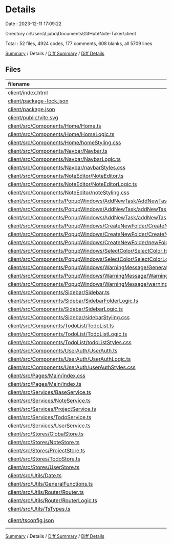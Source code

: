 # Details

Date : 2023-12-11 17:09:22

Directory c:\\Users\\Ljubo\\Documents\\GitHub\\Note-Taker\\client

Total : 52 files,  4924 codes, 177 comments, 608 blanks, all 5709 lines

[Summary](results.md) / Details / [Diff Summary](diff.md) / [Diff Details](diff-details.md)

## Files
| filename | language | code | comment | blank | total |
| :--- | :--- | ---: | ---: | ---: | ---: |
| [client/index.html](/client/index.html) | HTML | 18 | 0 | 1 | 19 |
| [client/package-lock.json](/client/package-lock.json) | JSON | 967 | 0 | 1 | 968 |
| [client/package.json](/client/package.json) | JSON | 19 | 0 | 1 | 20 |
| [client/public/vite.svg](/client/public/vite.svg) | XML | 1 | 0 | 0 | 1 |
| [client/src/Components/Home/Home.ts](/client/src/Components/Home/Home.ts) | TypeScript | 23 | 0 | 7 | 30 |
| [client/src/Components/Home/HomeLogic.ts](/client/src/Components/Home/HomeLogic.ts) | TypeScript | 25 | 1 | 5 | 31 |
| [client/src/Components/Home/homeStyling.css](/client/src/Components/Home/homeStyling.css) | CSS | 52 | 0 | 9 | 61 |
| [client/src/Components/Navbar/Navbar.ts](/client/src/Components/Navbar/Navbar.ts) | TypeScript | 67 | 1 | 12 | 80 |
| [client/src/Components/Navbar/NavbarLogic.ts](/client/src/Components/Navbar/NavbarLogic.ts) | TypeScript | 65 | 7 | 14 | 86 |
| [client/src/Components/Navbar/navbarStyles.css](/client/src/Components/Navbar/navbarStyles.css) | CSS | 190 | 0 | 28 | 218 |
| [client/src/Components/NoteEditor/NoteEditor.ts](/client/src/Components/NoteEditor/NoteEditor.ts) | TypeScript | 48 | 0 | 7 | 55 |
| [client/src/Components/NoteEditor/NoteEditorLogic.ts](/client/src/Components/NoteEditor/NoteEditorLogic.ts) | TypeScript | 187 | 92 | 27 | 306 |
| [client/src/Components/NoteEditor/noteStyling.css](/client/src/Components/NoteEditor/noteStyling.css) | CSS | 200 | 0 | 26 | 226 |
| [client/src/Components/PopupWindows/AddNewTask/AddNewTask.ts](/client/src/Components/PopupWindows/AddNewTask/AddNewTask.ts) | TypeScript | 28 | 0 | 11 | 39 |
| [client/src/Components/PopupWindows/AddNewTask/addNewTaskLogic.ts](/client/src/Components/PopupWindows/AddNewTask/addNewTaskLogic.ts) | TypeScript | 43 | 0 | 9 | 52 |
| [client/src/Components/PopupWindows/AddNewTask/addNewTaskStyling.css](/client/src/Components/PopupWindows/AddNewTask/addNewTaskStyling.css) | CSS | 85 | 0 | 9 | 94 |
| [client/src/Components/PopupWindows/CreateNewFolder/CreateNewFolder.ts](/client/src/Components/PopupWindows/CreateNewFolder/CreateNewFolder.ts) | TypeScript | 26 | 0 | 11 | 37 |
| [client/src/Components/PopupWindows/CreateNewFolder/CreateNewFolderLogic.ts](/client/src/Components/PopupWindows/CreateNewFolder/CreateNewFolderLogic.ts) | TypeScript | 52 | 0 | 8 | 60 |
| [client/src/Components/PopupWindows/CreateNewFolder/newFolderStyling.css](/client/src/Components/PopupWindows/CreateNewFolder/newFolderStyling.css) | CSS | 85 | 0 | 9 | 94 |
| [client/src/Components/PopupWindows/SelectColor/SelectColor.ts](/client/src/Components/PopupWindows/SelectColor/SelectColor.ts) | TypeScript | 13 | 0 | 2 | 15 |
| [client/src/Components/PopupWindows/SelectColor/SelectColorLogic.ts](/client/src/Components/PopupWindows/SelectColor/SelectColorLogic.ts) | TypeScript | 49 | 0 | 7 | 56 |
| [client/src/Components/PopupWindows/WarningMessage/GenerateMessage.ts](/client/src/Components/PopupWindows/WarningMessage/GenerateMessage.ts) | TypeScript | 17 | 0 | 6 | 23 |
| [client/src/Components/PopupWindows/WarningMessage/WarningLogic.ts](/client/src/Components/PopupWindows/WarningMessage/WarningLogic.ts) | TypeScript | 23 | 0 | 6 | 29 |
| [client/src/Components/PopupWindows/WarningMessage/warningStyling.css](/client/src/Components/PopupWindows/WarningMessage/warningStyling.css) | CSS | 70 | 0 | 8 | 78 |
| [client/src/Components/Sidebar/Sidebar.ts](/client/src/Components/Sidebar/Sidebar.ts) | TypeScript | 40 | 0 | 14 | 54 |
| [client/src/Components/Sidebar/SidebarFolderLogic.ts](/client/src/Components/Sidebar/SidebarFolderLogic.ts) | TypeScript | 558 | 52 | 54 | 664 |
| [client/src/Components/Sidebar/SidebarLogic.ts](/client/src/Components/Sidebar/SidebarLogic.ts) | TypeScript | 146 | 0 | 22 | 168 |
| [client/src/Components/Sidebar/sidebarStyling.css](/client/src/Components/Sidebar/sidebarStyling.css) | CSS | 225 | 0 | 39 | 264 |
| [client/src/Components/TodoList/TodoList.ts](/client/src/Components/TodoList/TodoList.ts) | TypeScript | 25 | 0 | 6 | 31 |
| [client/src/Components/TodoList/TodoListLogic.ts](/client/src/Components/TodoList/TodoListLogic.ts) | TypeScript | 105 | 6 | 16 | 127 |
| [client/src/Components/TodoList/todoListStyles.css](/client/src/Components/TodoList/todoListStyles.css) | CSS | 123 | 0 | 20 | 143 |
| [client/src/Components/UserAuth/UserAuth.ts](/client/src/Components/UserAuth/UserAuth.ts) | TypeScript | 58 | 0 | 13 | 71 |
| [client/src/Components/UserAuth/UserAuthLogic.ts](/client/src/Components/UserAuth/UserAuthLogic.ts) | TypeScript | 161 | 0 | 25 | 186 |
| [client/src/Components/UserAuth/userAuthStyles.css](/client/src/Components/UserAuth/userAuthStyles.css) | CSS | 108 | 0 | 17 | 125 |
| [client/src/Pages/Main/index.css](/client/src/Pages/Main/index.css) | CSS | 26 | 0 | 3 | 29 |
| [client/src/Pages/Main/index.ts](/client/src/Pages/Main/index.ts) | TypeScript | 46 | 11 | 9 | 66 |
| [client/src/Services/BaseService.ts](/client/src/Services/BaseService.ts) | TypeScript | 57 | 0 | 9 | 66 |
| [client/src/Services/NoteService.ts](/client/src/Services/NoteService.ts) | TypeScript | 52 | 0 | 6 | 58 |
| [client/src/Services/ProjectService.ts](/client/src/Services/ProjectService.ts) | TypeScript | 32 | 0 | 6 | 38 |
| [client/src/Services/TodoService.ts](/client/src/Services/TodoService.ts) | TypeScript | 18 | 0 | 6 | 24 |
| [client/src/Services/UserService.ts](/client/src/Services/UserService.ts) | TypeScript | 35 | 0 | 7 | 42 |
| [client/src/Stores/GlobalStore.ts](/client/src/Stores/GlobalStore.ts) | TypeScript | 59 | 0 | 11 | 70 |
| [client/src/Stores/NoteStore.ts](/client/src/Stores/NoteStore.ts) | TypeScript | 100 | 0 | 16 | 116 |
| [client/src/Stores/ProjectStore.ts](/client/src/Stores/ProjectStore.ts) | TypeScript | 161 | 0 | 20 | 181 |
| [client/src/Stores/TodoStore.ts](/client/src/Stores/TodoStore.ts) | TypeScript | 50 | 0 | 13 | 63 |
| [client/src/Stores/UserStore.ts](/client/src/Stores/UserStore.ts) | TypeScript | 83 | 0 | 14 | 97 |
| [client/src/Utils/Date.ts](/client/src/Utils/Date.ts) | TypeScript | 13 | 0 | 3 | 16 |
| [client/src/Utils/GeneralFunctions.ts](/client/src/Utils/GeneralFunctions.ts) | TypeScript | 97 | 5 | 6 | 108 |
| [client/src/Utils/Router/Router.ts](/client/src/Utils/Router/Router.ts) | TypeScript | 35 | 0 | 7 | 42 |
| [client/src/Utils/Router/RouterLogic.ts](/client/src/Utils/Router/RouterLogic.ts) | TypeScript | 93 | 0 | 10 | 103 |
| [client/src/Utils/TsTypes.ts](/client/src/Utils/TsTypes.ts) | TypeScript | 46 | 0 | 9 | 55 |
| [client/tsconfig.json](/client/tsconfig.json) | JSON with Comments | 19 | 2 | 3 | 24 |

[Summary](results.md) / Details / [Diff Summary](diff.md) / [Diff Details](diff-details.md)